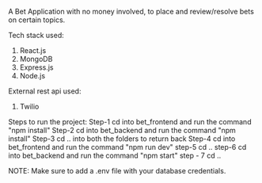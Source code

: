 A Bet Application with no money involved, to place and review/resolve bets on certain topics.

Tech stack used: 
1) React.js
2) MongoDB
3) Express.js
4) Node.js

External rest api used:
1) Twilio

Steps to run the project:
Step-1 cd into bet_frontend and run the command "npm install"
Step-2 cd into bet_backend and run the command "npm install"
Step-3 cd .. into both the folders to return back
Step-4 cd into bet_frontend and run the command "npm run dev"
step-5 cd ..
step-6 cd into bet_backend and run the command "npm start"
step - 7 cd ..

NOTE: Make sure to add a .env file with your database credentials. 

